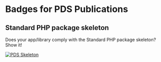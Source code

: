 # Badges for PDS Publications

## Standard PHP package skeleton

Does your app/library comply with the Standard PHP package skeleton? Show it!

[![PDS Skeleton](https://img.shields.io/badge/pds-skeleton-blue.svg?style=flat-square)](https://github.com/php-pds/skeleton)

